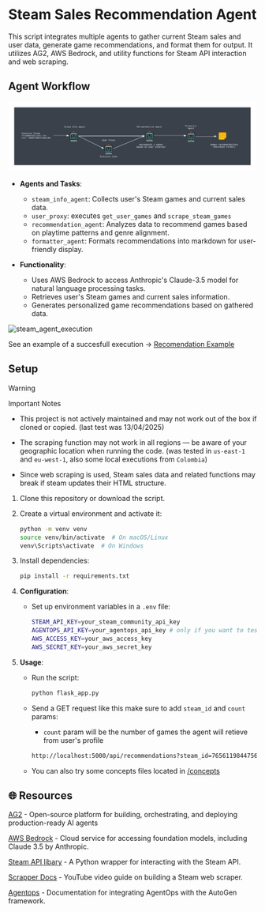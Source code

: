 # Steam Sales Recommendation Agent

This script integrates multiple agents to gather current Steam sales and user data, generate game recommendations, and format them for output. It utilizes AG2, AWS Bedrock, and utility functions for Steam API interaction and web scraping.

## Agent Workflow

![architecture-diagram](images/steam_reco_agent.png)

- **Agents and Tasks**:
  - `steam_info_agent`: Collects user's Steam games and current sales data.
  - `user_proxy`: executes `get_user_games` and `scrape_steam_games`
  - `recommendation_agent`: Analyzes data to recommend games based on playtime patterns and genre alignment.
  - `formatter_agent`: Formats recommendations into markdown for user-friendly display.

- **Functionality**:
  - Uses AWS Bedrock to access Anthropic's Claude-3.5 model for natural language processing tasks.
  - Retrieves user's Steam games and current sales information.
  - Generates personalized game recommendations based on gathered data.

![steam_agent_execution](images/steam_agent-ez.gif)

See an example of a succesfull execution -> [Recomendation Example](./recomendation.md)

## Setup
> [!WARNING]  
> Important Notes
- This project is not actively maintained and may not work out of the box if cloned or copied. (last test was 13/04/2025)

- The scraping function may not work in all regions — be aware of your geographic location when running the code. (was tested in `us-east-1` and `eu-west-1`, also some local executions from `Colombia`)

- Since web scraping is used, Steam sales data and related functions may break if steam updates their HTML structure.

1. Clone this repository or download the script.

2. Create a virtual environment and activate it:

   ```sh
   python -m venv venv
   source venv/bin/activate  # On macOS/Linux
   venv\Scripts\activate  # On Windows
   ```

3. Install dependencies:

   ```sh
   pip install -r requirements.txt
   ```

4. **Configuration**:
   - Set up environment variables in a `.env` file:

     ```sh
     STEAM_API_KEY=your_steam_community_api_key
     AGENTOPS_API_KEY=your_agentops_api_key # only if you want to test agentops integration in ./concepts/agentops_handler.py
     AWS_ACCESS_KEY=your_aws_access_key
     AWS_SECRET_KEY=your_aws_secret_key
     ```

5. **Usage**:
   - Run the script:

     ```sh
     python flask_app.py
     ```

   - Send a GET request like this make sure to add `steam_id` and `count` params:
     - `count` param will be the number of games the agent will retieve from user's profile

     ```sh
     http://localhost:5000/api/recommendations?steam_id=76561198447564163?count=15
     ```

   - You can also try some concepts files located in [/concepts](./concepts)

## 🌐 Resources

[AG2](https://ag2.ai/) - Open-source platform for building, orchestrating, and deploying production-ready AI agents

[AWS Bedrock](https://aws.amazon.com/bedrock/) - Cloud service for accessing foundation models, including Claude 3.5 by Anthropic.

[Steam API libary](https://github.com/deivit24/python-steam-api) - A Python wrapper for interacting with the Steam API.

[Scrapper Docs](https://www.youtube.com/watch?v=oKk3dplKLVg&t=1476s&pp=ugMICgJlcxABGAHKBQ5zdGVhbSBzY3JhcHBlcg%3D%3D) - YouTube video guide on building a Steam web scraper.

[Agentops](https://docs.agentops.ai/v1/integrations/autogen) - Documentation for integrating AgentOps with the AutoGen framework.
